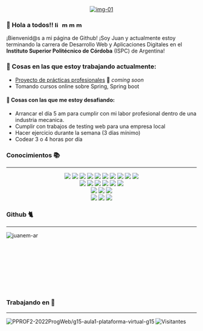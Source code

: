 

<p align=center><a href="https://imgbb.com/"><img src="https://i.ibb.co/dMrS2z4/img-01.png" alt="img-01" border="0"></a></p>

### 👋 Hola a todos!! <a href="https://www.linkedin.com/in/juanem/" target="blank"><img src="https://www.vectorlogo.zone/logos/linkedin/linkedin-icon.svg" width="15px" alt="linkedin"></a>  <a href="mailto:jmlopezestudios@gmail.com" target="blank"><img src="https://www.vectorlogo.zone/logos/gmail/gmail-icon.svg" width="15px" alt="mail"></a>  <a href="https://www.facebook.com/juanmanuel.lopez.7564/" target="blank"><img src="https://www.vectorlogo.zone/logos/facebook/facebook-icon.svg" width="15px" alt="mail"></a> <a href="https://www.instagram.com/juanem2/" target="blank"><img src="https://www.vectorlogo.zone/logos/instagram/instagram-icon.svg" width="15px" alt="mail"></a>
<p>¡Bienvenid@s a mi página de Github! ¡Soy Juan y actualmente estoy terminando la carrera de Desarrollo Web y Aplicaciones Digitales en el <strong>Instituto Superior Politécnico de Córdoba</strong> (ISPC) de Argentina!</p>

### 🌱 Cosas en las que estoy trabajando actualmente: 
  - [Proyecto de prácticas profesionales](https://github.com/PPROF2-2022ProgWeb/g15-aula1-plataforma-virtual-g15) 🚀 *coming soon*
  - Tomando cursos online sobre Spring, Spring boot
  
#### :muscle: Cosas con las que me estoy desafiando:
- Arrancar el día 5 am para cumplir con mi labor profesional dentro de una industria mecanica.
- Cumplir con trabajos de testing web para una empresa local
- Hacer ejercicio durante la semana (3 días mínimo)
- Codear 3 o 4 horas por día


### Conocimientos 📚
<hr>
<p align=center>
 <img src="https://img.shields.io/badge/HTML5-red?style=for-the-badge&logo=html5&logoColor=white">
 <img src="https://img.shields.io/badge/CSS3-blue?style=for-the-badge&logo=css3&logoColor=white">
 <img src="https://img.shields.io/badge/Bootstrap-blue?style=for-the-badge&logo=bootstrap&logoColor=white">
 <img src="https://img.shields.io/badge/JavaScript-F7DF1E?style=for-the-badge&logo=javascript&logoColor=black">
 <img src="https://img.shields.io/badge/Node.js-339933?style=for-the-badge&logo=nodedotjs&logoColor=white ">
 <img src="https://img.shields.io/badge/Angular-red?style=for-the-badge&logo=angular&logoColor=white ">
 <img src="https://img.shields.io/badge/MySQL-blue?style=for-the-badge&logo=mysql&logoColor=white ">
 <img src="https://img.shields.io/badge/Java-blue?style=for-the-badge&logo=java&logoColor=white ">
 <img src="https://img.shields.io/badge/PHP-blue?style=for-the-badge&logo=php&logoColor=white ">
 <img src="https://img.shields.io/badge/json-5E5C5C?style=for-the-badge&logo=json&logoColor=white "><br>
 
 <img src="https://img.shields.io/badge/NetBeans_IDE-gray?style=for-the-badge&logo=apachenetbeanside&logoColor=white ">
 <img src="https://img.shields.io/badge/Visual_Studio-blue?style=for-the-badge&logo=visualstudio&logoColor=white ">
 <img src="https://img.shields.io/badge/MySql_Workbench-blue?style=for-the-badge&logo=mysql&logoColor=white ">
 <img src="https://img.shields.io/badge/Jira-0052CC?style=for-the-badge&logo=Jira&logoColor=white ">
 <img src="https://img.shields.io/badge/Github-black?style=for-the-badge&logo=github&logoColor=white ">
 <img src="https://img.shields.io/badge/Selenium-43B02A?style=for-the-badge&logo=Selenium&logoColor=white "><br>
 <img src="https://img.shields.io/badge/Agile-yellow?style=for-the-badge">
 <img src="https://img.shields.io/badge/SCRUM-339933?style=for-the-badge">
 <img src="https://img.shields.io/badge/Kanban-red?style=for-the-badge"><br>
 <img src="https://img.shields.io/badge/Adobe_Photoshop-0078D4?style=for-the-badge&logo=adobe-photoshop&logoColor=white">
 <img src="https://img.shields.io/badge/Adobe_Illustrator-yellow?style=for-the-badge&logo=adobe-illustrator&logoColor=white">
 <img src="https://img.shields.io/badge/Microsoft_Office-D83B01?style=for-the-badge&logo=microsoft-office&logoColor=white"/>
 </p>

### Github 🐈
<hr> 
<a><img align=left src="https://github-readme-stats.vercel.app/api?username=juanem-ar&show_icons=true" alt="juanem-ar"></a>
<br><br><br><br><br><br><br><br><br>

### Trabajando en 🚀
<hr>
<a href="https://github.com/PPROF2-2022ProgWeb/g15-aula1-plataforma-virtual-g15"><img align="left" src="https://github-readme-stats.vercel.app/api/pin/?username=juanem-ar&repo=g15-aula1-plataforma-virtual-g15" alt="PPROF2-2022ProgWeb/g15-aula1-plataforma-virtual-g15"></a>

<a target="blank"><img src="https://visitor-badge.laobi.icu/badge?page_id=juanem-ar.juanem-ar" alt="Visitantes"></a>
